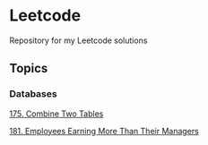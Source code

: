 # Leetcode

Repository for my Leetcode solutions
## Topics

### Databases

[175. Combine Two Tables](/175%20Combine%20Two%20Tables/query.sql)

[181. Employees Earning More Than Their Managers](/181%20Employees%20Earning%20More%20Than%20Their%20Managers/query.sql)
